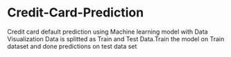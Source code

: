 # Credit-Card-Prediction
Credit card default prediction using Machine learning model with Data Visualization
 Data is splitted as Train and Test Data.Train the model on Train dataset and done predictions on test data set
